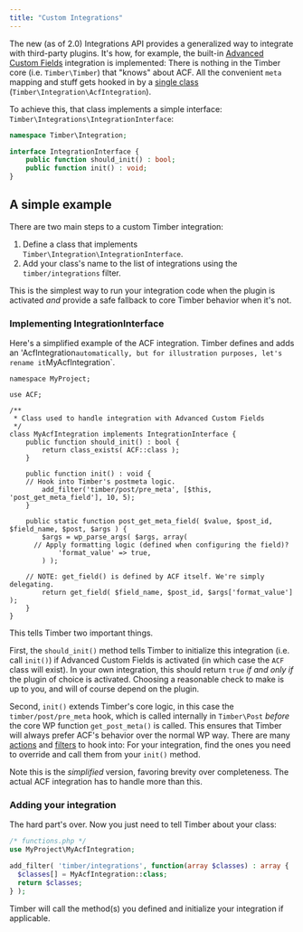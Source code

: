 ```yaml
---
title: "Custom Integrations"
---
```


The new (as of 2.0) Integrations API provides a generalized way to integrate with third-party plugins. It's how, for example, the built-in [Advanced Custom Fields](/docs/v2/integrations/advanced-custom-fields/) integration is implemented: There is nothing in the Timber core (i.e. `Timber\Timber`) that "knows" about ACF. All the convenient `meta` mapping and stuff gets hooked in by a [single class](https://github.com/timber/timber/blob/2.x/lib/Integration/AcfIntegration.php) (`Timber\Integration\AcfIntegration`).

To achieve this, that class implements a simple interface: `Timber\Integrations\IntegrationInterface`:

```php
namespace Timber\Integration;

interface IntegrationInterface {
	public function should_init() : bool;
	public function init() : void;
}
```

## A simple example

There are two main steps to a custom Timber integration:

1. Define a class that implements `Timber\Integration\IntegrationInterface`.
2. Add your class's name to the list of integrations using the `timber/integrations` filter.

This is the simplest way to run your integration code when the plugin is activated _and_ provide a safe fallback to core Timber behavior when it's not.

### Implementing IntegrationInterface

Here's a simplified example of the ACF integration. Timber defines and adds an 'AcfIntegration` automatically, but for illustration purposes, let's rename it `MyAcfIntegration`.

```
namespace MyProject;

use ACF;

/**
 * Class used to handle integration with Advanced Custom Fields
 */
class MyAcfIntegration implements IntegrationInterface {
	public function should_init() : bool {
		return class_exists( ACF::class );
	}

	public function init() : void {
    // Hook into Timber's postmeta logic.
		add_filter('timber/post/pre_meta', [$this, 'post_get_meta_field'], 10, 5);
	}

	public static function post_get_meta_field( $value, $post_id, $field_name, $post, $args ) {
		$args = wp_parse_args( $args, array(
      // Apply formatting logic (defined when configuring the field)?
			'format_value' => true,
		) );

    // NOTE: get_field() is defined by ACF itself. We're simply delegating.
		return get_field( $field_name, $post_id, $args['format_value'] );
	}
}
```

This tells Timber two important things.

First, the `should_init()` method tells Timber to initialize this integration (i.e. call `init()`) if Advanced Custom Fields is activated (in which case the `ACF` class will exist). In your own integration, this should return `true` _if and only if_ the plugin of choice is activated. Choosing a reasonable check to make is up to you, and will of course depend on the plugin.

Second, `init()` extends Timber's core logic, in this case the `timber/post/pre_meta` hook, which is called internally in `Timber\Post` _before_ the core WP function `get_post_meta()` is called. This ensures that Timber will always prefer ACF's behavior over the normal WP way. There are many [actions](/docs/v2/hooks/actions) and [filters](/docs/v2/hooks/filters) to hook into: For your integration, find the ones you need to override and call them from your `init()` method.

Note this is the _simplified_ version, favoring brevity over completeness. The actual ACF integration has to handle more than this.

### Adding your integration

The hard part's over. Now you just need to tell Timber about your class:

```php
/* functions.php */
use MyProject\MyAcfIntegration;

add_filter( 'timber/integrations', function(array $classes) : array {
  $classes[] = MyAcfIntegration::class;
  return $classes;
} );
```

Timber will call the method(s) you defined and initialize your integration if applicable.
